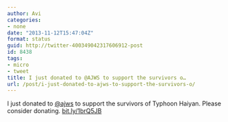 ```yaml
---
author: Avi
categories:
- none
date: "2013-11-12T15:47:04Z"
format: status
guid: http://twitter-400349042317606912-post
id: 8438
tags:
- micro
- tweet
title: I just donated to @AJWS to support the survivors o…
url: /post/i-just-donated-to-ajws-to-support-the-survivors-o/
---
```

I just donated to [@ajws](http://twitter.com/ajws) to support the survivors of Typhoon Haiyan. Please consider donating. [bit.ly/1brQ5JB](http://bit.ly/1brQ5JB)